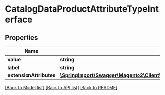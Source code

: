 # CatalogDataProductAttributeTypeInterface

## Properties
Name | Type | Description | Notes
------------ | ------------- | ------------- | -------------
**value** | **string** | Value | 
**label** | **string** | Type label | 
**extensionAttributes** | [**\SpringImport\Swagger\Magento2\Client\Model\CatalogDataProductAttributeTypeExtensionInterface**](CatalogDataProductAttributeTypeExtensionInterface.md) |  | [optional] 

[[Back to Model list]](../README.md#documentation-for-models) [[Back to API list]](../README.md#documentation-for-api-endpoints) [[Back to README]](../README.md)



